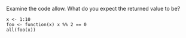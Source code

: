 Examine the code allow. What do you expect the returned value to be?
```{r}
x <- 1:10
foo <- function(x) x %% 2 == 0
all(foo(x))
```
